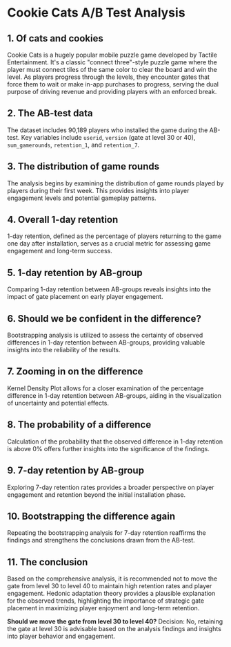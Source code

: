 # Cookie Cats A/B Test Analysis

## 1. Of cats and cookies
Cookie Cats is a hugely popular mobile puzzle game developed by Tactile Entertainment. It's a classic "connect three"-style puzzle game where the player must connect tiles of the same color to clear the board and win the level. As players progress through the levels, they encounter gates that force them to wait or make in-app purchases to progress, serving the dual purpose of driving revenue and providing players with an enforced break.

## 2. The AB-test data
The dataset includes 90,189 players who installed the game during the AB-test. Key variables include `userid`, `version` (gate at level 30 or 40), `sum_gamerounds`, `retention_1`, and `retention_7`.

## 3. The distribution of game rounds
The analysis begins by examining the distribution of game rounds played by players during their first week. This provides insights into player engagement levels and potential gameplay patterns.

## 4. Overall 1-day retention
1-day retention, defined as the percentage of players returning to the game one day after installation, serves as a crucial metric for assessing game engagement and long-term success.

## 5. 1-day retention by AB-group
Comparing 1-day retention between AB-groups reveals insights into the impact of gate placement on early player engagement.

## 6. Should we be confident in the difference?
Bootstrapping analysis is utilized to assess the certainty of observed differences in 1-day retention between AB-groups, providing valuable insights into the reliability of the results.

## 7. Zooming in on the difference
Kernel Density Plot allows for a closer examination of the percentage difference in 1-day retention between AB-groups, aiding in the visualization of uncertainty and potential effects.

## 8. The probability of a difference
Calculation of the probability that the observed difference in 1-day retention is above 0% offers further insights into the significance of the findings.

## 9. 7-day retention by AB-group
Exploring 7-day retention rates provides a broader perspective on player engagement and retention beyond the initial installation phase.

## 10. Bootstrapping the difference again
Repeating the bootstrapping analysis for 7-day retention reaffirms the findings and strengthens the conclusions drawn from the AB-test.

## 11. The conclusion
Based on the comprehensive analysis, it is recommended not to move the gate from level 30 to level 40 to maintain high retention rates and player engagement. Hedonic adaptation theory provides a plausible explanation for the observed trends, highlighting the importance of strategic gate placement in maximizing player enjoyment and long-term retention.

**Should we move the gate from level 30 to level 40?**
Decision: No, retaining the gate at level 30 is advisable based on the analysis findings and insights into player behavior and engagement.

